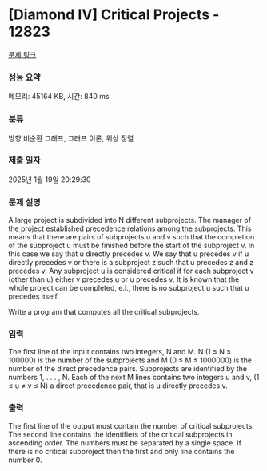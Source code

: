 # [Diamond IV] Critical Projects - 12823 

[문제 링크](https://www.acmicpc.net/problem/12823) 

### 성능 요약

메모리: 45164 KB, 시간: 840 ms

### 분류

방향 비순환 그래프, 그래프 이론, 위상 정렬

### 제출 일자

2025년 1월 19일 20:29:30

### 문제 설명

<p>A large project is subdivided into N different subprojects. The manager of the project established precedence relations among the subprojects. This means that there are pairs of subprojects u and v such that the completion of the subproject u must be finished before the start of the subproject v. In this case we say that u directly precedes v. We say that u precedes v if u directly precedes v or there is a subproject z such that u precedes z and z precedes v. Any subproject u is considered critical if for each subproject v (other than u) either v precedes u or u precedes v. It is known that the whole project can be completed, e.i., there is no subproject u such that u precedes itself.</p>

<p>Write a program that computes all the critical subprojects.</p>

### 입력 

 <p>The first line of the input contains two integers, N and M. N (1 ≤ N ≤ 100000) is the number of the subprojects and M (0 ≤ M ≤ 1000000) is the number of the direct precedence pairs. Subprojects are identified by the numbers 1, . . . , N. Each of the next M lines contains two integers u and v, (1 ≤ u ≠ v ≤ N) a direct precedence pair, that is u directly precedes v.</p>

### 출력 

 <p>The first line of the output must contain the number of critical subprojects. The second line contains the identifiers of the critical subprojects in ascending order. The numbers must be separated by a single space. If there is no critical subproject then the first and only line contains the number 0.</p>


